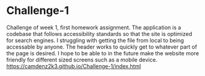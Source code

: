 # Challenge-1
Challenge of week 1, first homework assignment.
The application is a codebase that follows accessibility standards so that the site is optimized for search engines.
I struggling with getting the file from local to being accessable by anyone.
The header works to quickly get to whatever part of the page is desired.
I hope to be able to in the future make the website more friendly for different sized screens such as a mobile device.
https://camdenz2k3.github.io/Challenge-1/index.html
